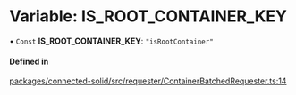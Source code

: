 # Variable: IS\_ROOT\_CONTAINER\_KEY

• `Const` **IS\_ROOT\_CONTAINER\_KEY**: ``"isRootContainer"``

#### Defined in

[packages/connected-solid/src/requester/ContainerBatchedRequester.ts:14](https://github.com/o-development/ldo/blob/db87958cb6f858f6cf7340ba5d9536a3a794d587/packages/connected-solid/src/requester/ContainerBatchedRequester.ts#L14)
